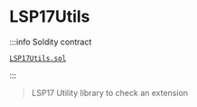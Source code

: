 # LSP17Utils

:::info Soldity contract

[`LSP17Utils.sol`](https://github.com/lukso-network/lsp-smart-contracts/blob/develop/contracts/LSP17ContractExtension/LSP17Utils.sol)

:::

> LSP17 Utility library to check an extension
